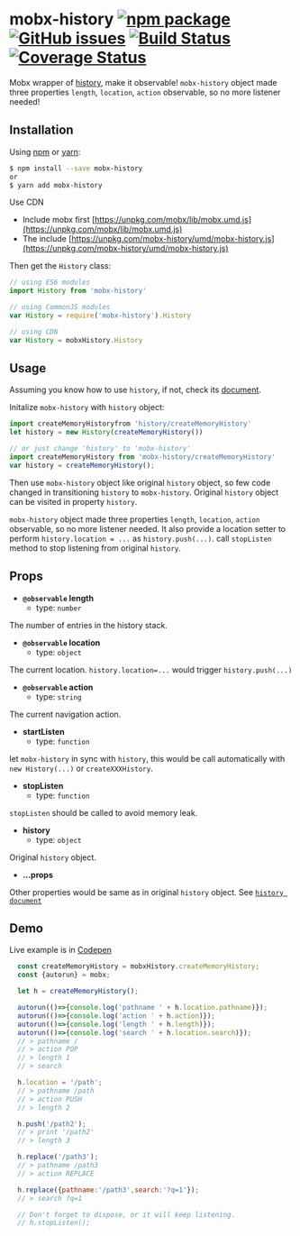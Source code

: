 # mobx-history [![npm package][npm-badge]][npm] [![GitHub issues](https://img.shields.io/github/issues/zjuasmn/mobx-history.svg)]() [![Build Status](https://travis-ci.org/zjuasmn/mobx-history.svg?branch=master)](https://travis-ci.org/zjuasmn/mobx-history) [![Coverage Status](https://coveralls.io/repos/github/zjuasmn/mobx-history/badge.svg?branch=master)](https://coveralls.io/github/zjuasmn/mobx-history?branch=master)

[npm-badge]: https://img.shields.io/npm/v/mobx-history.svg?style=flat-square
[npm]: https://www.npmjs.org/package/mobx-history

Mobx wrapper of [history](https://github.com/ReactTraining/history), make it observable! `mobx-history` object made three properties `length`, `location`, `action` observable, so no more listener needed!

## Installation

Using [npm](https://www.npmjs.com/) or [yarn](https://yarnpkg.com/):
```bash
$ npm install --save mobx-history
or
$ yarn add mobx-history
```

Use CDN

- Include mobx first [https://unpkg.com/mobx/lib/mobx.umd.js](https://unpkg.com/mobx/lib/mobx.umd.js)
- The include [https://unpkg.com/mobx-history/umd/mobx-history.js](https://unpkg.com/mobx-history/umd/mobx-history.js)

Then get the `History` class:

```js
// using ES6 modules
import History from 'mobx-history'

// using CommonJS modules
var History = require('mobx-history').History

// using CDN
var History = mobxHistory.History
```

## Usage

Assuming you know how to use `history`, if not, check its [document](https://github.com/ReactTraining/history).

  Initalize `mobx-history` with `history` object:

```js
import createMemoryHistoryfrom 'history/createMemoryHistory'
let history = new History(createMemoryHistory())

// or just change 'history' to 'mobx-history'
import createMemoryHistory from 'mobx-history/createMemoryHistory'
var history = createMemoryHistory();
```

Then use `mobx-history` object like original `history` object, so few code changed in transitioning `history` to `mobx-history`. Original `history` object can be visited in property `history`.

`mobx-history` object made three properties `length`, `location`, `action` observable, so no more listener needed. It also provide a location setter to perform `history.location = ...` as `history.push(...)`. call `stopListen` method to stop listening from original `history`.

## Props

- **`@observable` length**
  -  type: `number`

The number of entries in the history stack.

- **`@observable` location**
  -  type: `object`
  
The current location. `history.location=...` would trigger `history.push(...)`

- **`@observable` action**
  -  type: `string`

The current navigation action.

- **startListen**
  - type: `function`

let `mobx-history` in sync with `history`, this would be call automatically with `new History(...)` or `createXXXHistory`.

- **stopListen**
  - type: `function`

`stopListen` should be called to avoid memory leak.

- **history**
  - type: `object`

Original `history` object.

- **...props**

Other properties would be same as in original `history` object. See [`history document`](https://github.com/ReactTraining/history#properties)


## Demo

Live example is in [Codepen](http://codepen.io/zjuasmn/pen/OWqVrz?editors=0011)

```js
  const createMemoryHistory = mobxHistory.createMemoryHistory;
  const {autorun} = mobx;

  let h = createMemoryHistory();

  autorun(()=>{console.log('pathname ' + h.location.pathname)});
  autorun(()=>{console.log('action ' + h.action)});
  autorun(()=>{console.log('length ' + h.length)});
  autorun(()=>{console.log('search ' + h.location.search)});
  // > pathname /
  // > action POP
  // > length 1
  // > search

  h.location = '/path';
  // > pathname /path
  // > action PUSH
  // > length 2

  h.push('/path2');
  // > print '/path2'
  // > length 3

  h.replace('/path3');
  // > pathname /path3
  // > action REPLACE

  h.replace({pathname:'/path3',search:'?q=1'});
  // > search ?q=1

  // Don't forget to dispose, or it will keep listening.
  // h.stopListen();
```
